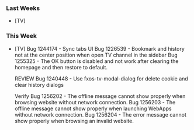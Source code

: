 
### Last Weeks ###

* [TV]

### This Week ###

* [TV]
    Bug 1244174 - Sync tabs UI
    Bug 1226539 - Bookmark and history not at the center position when open TV channel in the sidebar
    Bug 1255325 - The OK button is disabled and not work after clearing the homepage and then restore to default.

    REVIEW
      Bug 1240448 - Use fxos-tv-modal-dialog for delete cookie and clear history dialogs

    Verify
      Bug 1256202 - The offline message cannot show properly when browsing website without network connection.
      Bug 1256203 - The offline message cannot show properly when launching WebApps without network connection.
      Bug 1256204 - The error message cannot show properly when browsing an invalid website.


